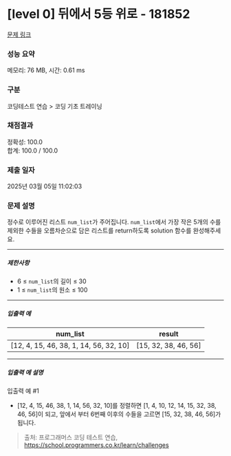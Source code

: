 # [level 0] 뒤에서 5등 위로 - 181852 

[문제 링크](https://school.programmers.co.kr/learn/courses/30/lessons/181852) 

### 성능 요약

메모리: 76 MB, 시간: 0.61 ms

### 구분

코딩테스트 연습 > 코딩 기초 트레이닝

### 채점결과

정확성: 100.0<br/>합계: 100.0 / 100.0

### 제출 일자

2025년 03월 05일 11:02:03

### 문제 설명

<p>정수로 이루어진 리스트 <code>num_list</code>가 주어집니다. <code>num_list</code>에서 가장 작은 5개의 수를 제외한 수들을 오름차순으로 담은 리스트를 return하도록 solution 함수를 완성해주세요.</p>

<hr>

<h5>제한사항</h5>

<ul>
<li>6 ≤ <code>num_list</code>의 길이 ≤ 30</li>
<li>1 ≤ <code>num_list</code>의 원소 ≤ 100</li>
</ul>

<hr>

<h5>입출력 예</h5>
<table class="table">
        <thead><tr>
<th>num_list</th>
<th>result</th>
</tr>
</thead>
        <tbody><tr>
<td>[12, 4, 15, 46, 38, 1, 14, 56, 32, 10]</td>
<td>[15, 32, 38, 46, 56]</td>
</tr>
</tbody>
      </table>
<hr>

<h5>입출력 예 설명</h5>

<p>입출력 예 #1</p>

<ul>
<li>[12, 4, 15, 46, 38, 1, 14, 56, 32, 10]를 정렬하면 [1, 4, 10, 12, 14, 15, 32, 38, 46, 56]이 되고, 앞에서 부터 6번째 이후의 수들을 고르면 [15, 32, 38, 46, 56]가 됩니다.</li>
</ul>


> 출처: 프로그래머스 코딩 테스트 연습, https://school.programmers.co.kr/learn/challenges